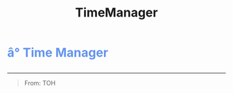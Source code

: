 ﻿---
lang: en-US
title: TimeManager
prev: Spy
next: TimeMaster
---
# <font color="#6495ed">â° <b>Time Manager</b></font> <Badge text="Support" type="tip" vertical="middle"/>
---

> From: TOH


